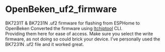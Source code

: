 # OpenBeken_uf2_firmware
BK7231T &amp; BK7231N .uf2 firmware for flashing from ESPHome to OpenBeken
Converted the firmware using [ltchiptool](https://github.com/libretiny-eu/ltchiptool) CLI. <br>
Providing them here for ease of access. Make sure you select the write firmware, as not doing so could brick your device. I've personally used the BK7231N .uf2 file and it worked great.
